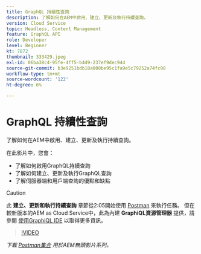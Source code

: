 ```yaml
---
title: GraphQL 持續性查詢
description: 了解如何在AEM中啟用、建立、更新及執行持續查詢。
version: Cloud Service
topic: Headless, Content Management
feature: GraphQL API
role: Developer
level: Beginner
kt: 7872
thumbnail: 333429.jpeg
exl-id: 06ba38c4-95fe-4ff5-b4d9-237ef9dec944
source-git-commit: b3e9251bdb18a008be95c1fa9e5c79252a74fc98
workflow-type: tm+mt
source-wordcount: '122'
ht-degree: 6%

---
```


# GraphQL 持續性查詢

了解如何在AEM中啟用、建立、更新及執行持續查詢。

在此影片中，您會：

+ 了解如何啟用GraphQL持續查詢
+ 了解如何建立、更新及執行GraphQL查詢
+ 了解伺服器端和用戶端查詢的優點和缺點

>[!CAUTION]
>
>此 **建立、更新和執行持續查詢** 章節從2:05開始使用 [Postman](https://www.postman.com/) 來執行任務。 但在較新版本的AEM as Cloud Service中，此為內建 **GraphiQL資源管理器** 提供，請參閱 [使用GraphiQL IDE](https://experienceleague.adobe.com/docs/experience-manager-cloud-service/content/headless/graphql-api/graphiql-ide.html) 以取得更多資訊。


>[!VIDEO](https://video.tv.adobe.com/v/333429?quality=12&learn=on)

_下載 [Postman集合](./assets/aem-headless-video-series.postman_collection.json) 用於AEM無頭影片系列。_
